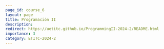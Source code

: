 ```yaml
---
page_id: course_6
layout: page
title: Programación II
description:  
redirect: https://uetitc.github.io/ProgrammingII-2024-2/README.html
importance: 3
category: ETITC-2024-2
---
```

